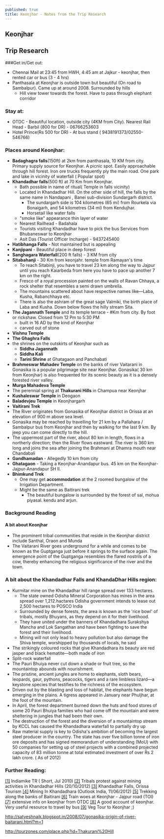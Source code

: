 ```yaml
---
published: true
title: Keonjhar - Notes from the Trip Research
---
```

## Keonjhar
## Trip Research

###Get in/Get out:
* Chennai Mail at 23:45 from HWH, 4:45 am at Jajkur - keonjhar, then rented car or bus (3 - 4 hrs)
* Panthasala at Keonjhar is outside town but beautiful (On road to Sambalpur). Came up at around 2008. Surrounded by hills
	* Hill view tower towards the forest. Have to pass through elephant corridor

### Stay at:
* OTDC - Beautiful location, outside city (4KM from City). Nearest Rail Head - Barbil (800 for DR) - 06766253603
* Hotel Prince(Rs 500 for DR) - At bus stand ( 9438191373/02550-546766)

### Places around Keonjhar:
* **Badaghagra falls**(150ft) at 2km from panthasala, 10 KM from city. Primary supply source for Keonjhar. A picnic spot. Easily approachable through hill forest. Iron ore trucks frequently ply the main road. One park and lake in vicinity of waterfall ( Popular spot)  
* **Khandadhar falls**(500 ft) at 70 Km from Keonjhar.
	* Bath possible in name of ritual( Temple in falls vicinity)
	* Located in Khandadhar Hill. On the other side of hill, the falls by the same name in Nandapani , Banei sub-division Sundargarh district.
		* The sundargarh side is 104 kilometres (65 mi) from Rourkela via Bonaigarh, and 54 kilometres (34 mi) from Kendujhar.
        * Horsetail like water falls
	* "smoke like" appearance thin layer of water
	* Nearest Railhead - Badahala
    * Tourists visiting Khandadhar have to pick the bus Services from Bhubaneswar to Keonjhar
	* Asit Das (Tourist Officer Incharge) - 9437245400
* **Hatibhanga Falls** - Not maintained but is appealing
* **Kanjipani** - Beautiful place in deep forest
* **Sanghagara Waterfall**(200 ft falls) - 3 KM from city
* **Sitabahanji** - 30 Km from keonjahr. temple from Ramayan's time
	* To reach Sitabinji, you have to travel 23 km along the way to Jajpur until you reach Kaiarbeda from here you have to pace up another 7 km on the right.
	* Fresco of a royal procession painted on the walls of Ravan Chhaya, a rock shelter that resembles a semi drawn umbrella.
	* The mountains scattered about have respective names like—Laba, Kusha, Rabanchhaya etc.
	* There is also the ashram of the great sage Valmiki, the birth place of Laba and Kusha. Down below flows the hilly stream Sita.
* **The Jagannath Temple** and its temple terrace - #Km from city. By foot or rickshaw. Closed from 12 Pm to 5:30 PM
	* built in 16 AD by the kind of Keonjhar
	* carved out of stone
* **Vishnu Temple**
* **The Ghaghra Falls**
* the shrines on the outskirts of Keonjhar such as
	* **Siddha Jagannath**
    * **Siddha Kali**
	* **Tarini Shrine** at Ghatagaon and Panchabati
* **Brahmeswar Mahadev Temple** on the banks of river Vaitarani in Gonasika is a popular pilgrimage site near Keonjhar. Gonasika( 30 km from Keonjhar) is also frequented for its scenic beauty as it is a densely forested river valley.
* **Murga Mahadeva Temple**
* The perennial spring at **Thakurani Hills** in Champua near Keonjhar
* **Kushaleswar Temple** in Deogaon
* **Baladevjeu Temple** in Keonjhargarh
* **Vaitirani Trek**
* The River originates from Gonasika of Keonjhar district in Orissa at an elevation of 900 m above sea level.
* Gonasika may be reached by travelling for 21 km by a Pallahara / Sambalpur bus from Keonjhar and then by walking for the last 9 km. By jeep you can come directly to the hill.
* The uppermost part of the river, about 80 km in length, flows in a northerly direction; then the River flows eastward. The river is 360 km long and joins the sea after joining the Brahmani at Dhamra mouth near  Chandabali
* **Gandhamadan** - Allegedly 10 km from city
* **Ghatagaon** - Taking a Keonjhar-Anandapur bus. 45 km on the Keonjhar-Jajpur-Anandapur SH II.
* **Bhimkund Trek**
	* One may get **accommodation** at the 2 roomed bungalow of the Irrigation Department.  
	* Might be the same as Baitirani trek  
		* The beautiful bungalow is surrounded by the forest of sal, mohua piyasal. kendu and arjun.  

### Background Reading
#### A bit about Keonjhar
* The prominent tribal communities that reside in the Keonjhar district include Santhal, Oraon and Munda  
* The Vaitarani River goes underground for a while and comes to be known as the Guptganga just before it springs to the surface again. The emergence point of the Guptganga resembles the flared nostrils of a cow, thereby enhancing the religious significance of the river and the town.  


### A bit about the Khandadhar Falls and KhandaDhar Hills region:
* Kurmitar mine on the Khandadhar hill range spread over 133 hectares.
	* The state owned Odisha Mineral Corporation has mines in the area spread over 1,212.hactares
Odisha government intends to lease out 2,500 hectares to POSCO India
	* Surrounded by dense forests, the area is known as the 'rice bowl' of tribals, mostly Bhuyans, as they depend on it for their livelihood.
	* They have united under the banners of Khandadhara Surakshya Mancha and Lok Sangathan and have been fighting to save the forest and their livelihood.
	* Mining will not only lead to heavy pollution but also damage the Shiva temple, worshipped by thousands of locals, he said
* The strikingly coloured rocks that give Khandadhara its beauty are red jasper and black hematite—both made of iron
* Split-rock waterfall
* The Pauri Bhuiya never cut down a shade or fruit tree, so the mountaintop abounds with nourishment.
* The pristine, ancient jungles are home to elephants, sloth bears, leopards, gaur, pythons, peacocks, tigers and a rare limbless lizard—a keystone species that testifies to the richness of the ecosystem.
* Driven out by the blasting and loss of habitat, the elephants have begun emerging in the plains. A tigress appeared in January near Phuljhar, at the foot of the mountain.
* In April, the forest department burned down the huts and food stores of some 20 Pauri Bhuiya families who had come off the mountain and were sheltering in jungles that had been their own.
* The destruction of the forest and the diversion of a mountaintop stream by KCCL has caused the Khandadhara waterfall to partially dry up
* Raw material supply is key to Odisha's ambition of becoming the largest steel producer in the country. The state has over five billion tonne of iron ore deposits and has signed memorandum of understanding (MoU) with 50 companies for setting up of steel projects with a combined projected capacity of 83 million tonne at total estimated investment of over Rs 2 lakh crore. ( As of 2012)

### Further Reading:
[[1]](http://www.indiamike.com/india/off-the-beaten-trail-in-india-f45/keonjhar-t113952/) Indiamike TR ( Short, Jul 2010) 
[[2]](http://timesofindia.indiatimes.com/city/bhubaneswar/Keonjhar-tribals-up-in-arms-over-mining-plans-in-Khandadhar/articleshow/17013489.cms?referral=PM) Tribals protest against mining activities in Khandadhar Hills (20/10/2012) 
[[3]](http://ordistricts.nic.in/district_profile/travel_and_tourism/tp_details.php?id=128) Khandadhar Falls, Orissa Tourism 
[[4]](http://www.outlookindia.com/article/the-death-of-a-waterfall/281092) Mining In Khandadhara (Outlook India, 11/06/2012) 
[[5]](http://www.indiamike.com/india/odisha-orissa-f33/trekking-along-the-bank-of-the-baitarani-t85295/) Trekking along the banks of Baitirani 
[[6]](http://timesofindia.indiatimes.com/city/bhubaneswar/High-court-moved-again-for-Rajdhani-stop-on-Jajpur-Keonjhar-Road-station/articleshow/16555787.cms) Train woes at Keonjhar - Jajpur road (TOI) 
[[7]](http://kendujhar.nic.in/tourism_culture/tourismcul.htm) extensive info on keonjhar from OTDC 
[[8]](http://ourtravelindia.blogspot.in/2009/09/keonjhar-and-its-surroundings.html) A good account of keonjhar. Very useful resource to travel by bus 
[[9]](http://nitaigaurmantra.blogspot.in/2014/02/for-vaishnavs-visiting-keonjhar.html) Veg Tour to Keonjhar ;)

http://satyeshnaik.blogspot.in/2008/07/gonasika-origin-of-river-baitarani.html?m=1

http://tourzones.com/place.php?id=Thakurani%20Hill
